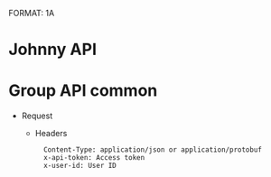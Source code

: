 FORMAT: 1A

# Johnny API

# Group API common

+ Request
    + Headers

            Content-Type: application/json or application/protobuf
            x-api-token: Access token
            x-user-id: User ID

<!-- include(./login.md) -->

<!-- include(./myself.md) -->

<!-- include(./player.md) -->

<!-- include(./player_detail.md) -->

<!-- include(./area.md) -->

<!-- include(./studio.md) -->

<!-- include(./instrument.md) -->
